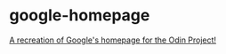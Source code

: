 # google-homepage
[A recreation of Google's homepage for the Odin Project!](https://akirazian.github.io/google-homepage/)
